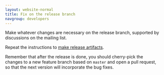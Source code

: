 ```yaml
---
layout: website-normal
title: Fix on the release branch
navgroup: developers
---
```


Make whatever changes are necessary on the release branch, supported by discussions on the mailing list.

Repeat the instructions to [make release artifacts](make-release-artifacts.html).

Remember that after the release is done, you should cherry-pick the changes to a new feature branch based on `master`
and open a pull request, so that the next version will incorporate the bug fixes.

